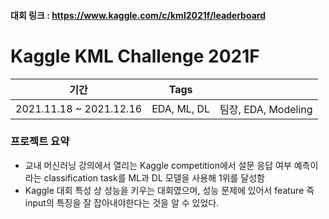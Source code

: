 #### 대회 링크 : https://www.kaggle.com/c/kml2021f/leaderboard
# Kaggle KML Challenge 2021F
|기간|Tags||
|:---:|:---:|:---:|
|2021.11.18 ~ 2021.12.16|EDA, ML, DL|팀장, EDA, Modeling|
### 프로젝트 요약
- 교내 머신러닝 강의에서 열리는 Kaggle competition에서 설문 응답 여부 예측이라는 classification task를 ML과 DL 모델을 사용해 1위를 달성함  
- Kaggle 대회 특성 상 성능을 키우는 대회였으며, 성능 문제에 있어서 feature 즉 input의 특징을 잘 잡아내야한다는 것을 알 수 있었다.
